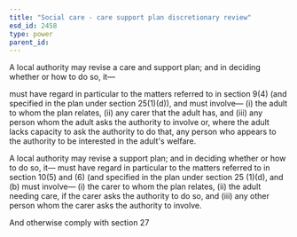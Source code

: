 ```yaml
---
title: "Social care - care support plan discretionary review"
esd_id: 2458
type: power
parent_id:  
---
```


A local authority may revise a care and support plan; and in deciding whether or how to do so, it—

must have regard in particular to the matters referred to in section 9(4) (and specified in the plan under section 25(1)(d)), and
must involve—
(i) the adult to whom the plan relates,
(ii) any carer that the adult has, and
(iii) any person whom the adult asks the authority to involve or, where the adult lacks capacity to ask the authority to do that, any person who appears to the authority to be interested in the adult's welfare.

A local authority may revise a support plan; and in deciding whether or how to do so, it—
must have regard in particular to the matters referred to in section 10(5) and (6) (and specified in the plan under  section 25 (1)(d), and
(b) must involve—
(i) the carer to whom the plan relates,
(ii) the adult needing care, if the carer asks the authority to do so, and
(iii) any other person whom the carer asks the authority to involve.

And otherwise comply with section 27

